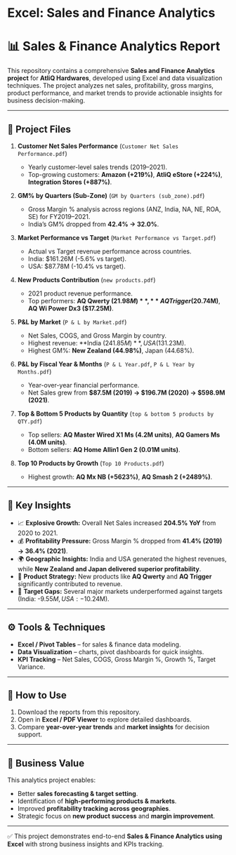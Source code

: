 # Excel: Sales and Finance Analytics

# 📊 Sales & Finance Analytics Report  

This repository contains a comprehensive **Sales and Finance Analytics project** for **AtliQ Hardwares**, developed using Excel and data visualization techniques. The project analyzes net sales, profitability, gross margins, product performance, and market trends to provide actionable insights for business decision-making.  

---

## 📂 Project Files  

1. **Customer Net Sales Performance** (`Customer Net Sales Performance.pdf`)  
   - Yearly customer-level sales trends (2019–2021).  
   - Top-growing customers: **Amazon (+219%)**, **AtliQ eStore (+224%)**, **Integration Stores (+887%)**.  

2. **GM% by Quarters (Sub-Zone)** (`GM by Quarters (sub_zone).pdf`)  
   - Gross Margin % analysis across regions (ANZ, India, NA, NE, ROA, SE) for FY2019–2021.  
   - India’s GM% dropped from **42.4% → 32.0%**.  

3. **Market Performance vs Target** (`Market Performance vs Target.pdf`)  
   - Actual vs Target revenue performance across countries.  
   - India: $161.26M (-5.6% vs target).  
   - USA: $87.78M (-10.4% vs target).  

4. **New Products Contribution** (`new products.pdf`)  
   - 2021 product revenue performance.  
   - Top performers: **AQ Qwerty ($21.98M)**, **AQ Trigger ($20.74M)**, **AQ Wi Power Dx3 ($17.25M)**.  

5. **P&L by Market** (`P & L by Market.pdf`)  
   - Net Sales, COGS, and Gross Margin by country.  
   - Highest revenue: **India ($241.85M)**, USA ($131.23M).  
   - Highest GM%: **New Zealand (44.98%)**, Japan (44.68%).  

6. **P&L by Fiscal Year & Months** (`P & L Year.pdf`, `P & L Year by Months.pdf`)  
   - Year-over-year financial performance.  
   - Net Sales grew from **$87.5M (2019) → $196.7M (2020) → $598.9M (2021)**.  

7. **Top & Bottom 5 Products by Quantity** (`top & bottom 5 products by QTY.pdf`)  
   - Top sellers: **AQ Master Wired X1 Ms (4.2M units)**, **AQ Gamers Ms (4.0M units)**.  
   - Bottom sellers: **AQ Home Allin1 Gen 2 (0.01M units)**.  

8. **Top 10 Products by Growth** (`Top 10 Products.pdf`)  
   - Highest growth: **AQ Mx NB (+5623%)**, **AQ Smash 2 (+2489%)**.  

---

## 🔑 Key Insights  

- 📈 **Explosive Growth:** Overall Net Sales increased **204.5% YoY** from 2020 to 2021.  
- 💰 **Profitability Pressure:** Gross Margin % dropped from **41.4% (2019) → 36.4% (2021)**.  
- 🌍 **Geographic Insights:** India and USA generated the highest revenues, while **New Zealand and Japan delivered superior profitability**.  
- 🛒 **Product Strategy:** New products like **AQ Qwerty** and **AQ Trigger** significantly contributed to revenue.  
- 🎯 **Target Gaps:** Several major markets underperformed against targets (India: -$9.55M, USA: -$10.24M).  

---

## ⚙️ Tools & Techniques  

- **Excel / Pivot Tables** – for sales & finance data modeling.  
- **Data Visualization** – charts, pivot dashboards for quick insights.  
- **KPI Tracking** – Net Sales, COGS, Gross Margin %, Growth %, Target Variance.  

---

## 🚀 How to Use  

1. Download the reports from this repository.  
2. Open in **Excel / PDF Viewer** to explore detailed dashboards.  
3. Compare **year-over-year trends** and **market insights** for decision support.  

---

## 📌 Business Value  

This analytics project enables:  
- Better **sales forecasting & target setting**.  
- Identification of **high-performing products & markets**.  
- Improved **profitability tracking across geographies**.  
- Strategic focus on **new product success** and **margin improvement**.  

---

✅ This project demonstrates end-to-end **Sales & Finance Analytics using Excel** with strong business insights and KPIs tracking.  
